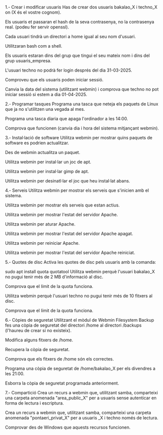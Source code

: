 1.- Crear i modificar usuaris
Has de crear dos usuaris bakalao_X i techno_X on (X és el vostre cognom).

Els usuaris et passaran el hash de la seva contrasenya, no la contrasenya real. (podeu fer servir openssl).

Cada usuari tindrà un directori a home igual al seu nom d'usuari.

Utilitzaran bash com a shell.

Els usuaris estaran dins del grup que tingui el seu mateix nom i dins del grup usuaris_empresa.

L'usuari techno no podrà fer login després del dia 31-03-2025.

Comproveu que els usuaris poden iniciar sessió.

Canvia la data del sistema (utilitzant webmin) i comprova que techno no pot iniciar sessió si estem a dia 01-04-2025.

2.- Programar tasques
Programa una tasca que neteja els paquets de Linux que ja no s'utilitzen una vegada al mes.

Programa una tasca diaria que apaga l'ordinador a les 14:00.

Comprova que funcionen (canvia dia i hora del sistema mitjançant webmin).

3.- Instal·lació de software
Utilitza webmin per mostrar quins paquets de software es podrien actualitzar.

Des de webmin actualitza un paquet.

Utilitza webmin per instal·lar un joc de apt.

Utilitza webmin per instal·lar gimp de apt.

Utilitza webmin per desinatl·lar el joc que heu instal·lat abans.

4.- Serveis
Utilitza webmin per mostrar els serveis que s'inicien amb el sistema.

Utilitza webmin per mostrar els serveis que estan actius.

Utilitza webmin per mostrar l'estat del servidor Apache.

Utilitza webmin per aturar Apache.

Utilitza webmin per mostrar l'estat del servidor Apache apagat.

Utilitza webmin per reiniciar Apache.

Utilitza webmin per mostrar l'estat del servidor Apache reiniciat.

5.- Quotes de disc
Activa les quotes de disc pels usuaris amb la comanda:

sudo apt install quota quotatool
Utilitza webmin perquè l'usuari bakalao_X no pugui tenir més de 2 MB d'informació al disc.

Comprova que el límit de la quota funciona.

Utilitza webmin perquè l'usuari techno no pugui tenir més de 10 fitxers al disc.

Comprova que el límit de la quota funciona.

6.- Còpies de seguretat
Utilitzant el mòdul de Webmin Filesystem Backup fes una còpia de seguretat del directori /home al directori /backups (l'haureu de crear si no existeix).

Modifica alguns fitxers de /home.

Recupera la còpia de seguretat.

Comprova que els fitxers de /home són els correctes.

Programa una còpia de seguretat de /home/bakalao_X per els divendres a les 21:00.

Esborra la còpia de seguretat programada anteriorment.

7.- Compartició
Crea un recurs a webmin que, utilitzant samba, comparteixi una carpeta anomenada "area_public_X" per a usuaris sense autenticar en forma de lectura i escriptura.

Crea un recurs a webmin que, utilitzant samba, comparteixi una carpeta anomenada "pontaeri_privat_X" per a usuaris _X i techno només de lectura.

Comprovar des de Windows que aquests recursos funcionen.
